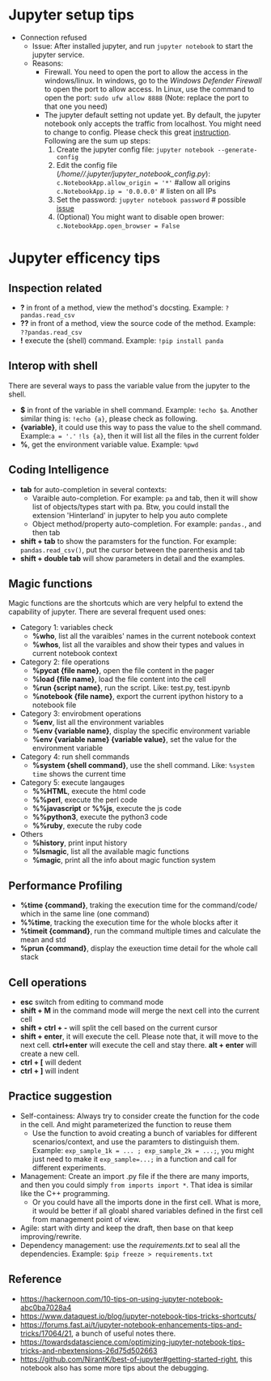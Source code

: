 # Jupyter setup tips
- Connection refused
    - Issue: After installed jupyter, and run `jupyter notebook` to start the jupyter service.
    - Reasons: 
        - Firewall. You need to open the port to allow the access in the windows/linux. In windows, go to the *Windows Defender Firewall* to open the port to allow access. In Linux, use the command to open the port: `sudo ufw allow 8888` (Note: replace the port to that one you need)
        - The jupyter default setting not update yet. By default, the jupyter notebook only accepts the traffic from localhost. You might need to change to config. Please check this great [instruction](https://stackoverflow.com/questions/42848130/why-i-cant-access-remote-jupyter-notebook-server). Following are the sum up steps:
          1. Create the jupyter config file: `jupyter notebook --generate-config`
          2. Edit the config file (*/home/<current user name>/.jupyter/jupyter_notebook_config.py*):           
            `c.NotebookApp.allow_origin = '*'` #allow all origins
            `c.NotebookApp.ip = '0.0.0.0'` # listen on all IPs
          3. Set the password: `jupyter notebook password` # possible [issue](https://github.com/jupyter/notebook/issues/1700)
          4. (Optional) You might want to disable open brower: `c.NotebookApp.open_browser = False`


# Jupyter efficency tips
## Inspection related
- **?** in front of a method, view the method's docsting. Example: `?pandas.read_csv`
- **??** in front of a method, view the source code of the method. Example: `??pandas.read_csv`
- **!** execute the (shell) command. Example: `!pip install panda`

## Interop with shell
There are several ways to pass the variable value from the jupyter to the shell.
- **$** in front of the variable in shell command. Example: `!echo $a`. Another similar thing is: `!echo {a}`, please check as following.
- **{variable}**, it could use this way to pass the value to the shell command. Example:`a = '.'` `!ls {a}`, then it will list all the files in the current folder
- **%**, get the environment variable value. Example: `%pwd`

## Coding Intelligence
- **tab** for auto-completion in several contexts:
  - Varaible auto-completion. For example: `pa` and tab, then it will show list of objects/types start with pa. Btw, you could install the extension 'Hinterland' in jupyter to help you auto complete 
  - Object method/property auto-completion. For example: `pandas.`, and then tab
- **shift + tab** to show the paramsters for the function. For example: `pandas.read_csv()`, put the cursor between the parenthesis and tab
- **shift + double tab** will show parameters in detail and the examples.

## Magic functions
Magic functions are the shortcuts which are very helpful to extend the capability of jupyter. There are several frequent used ones:
- Category 1: variables check
  - **%who**, list all the varaibles' names in the current notebook context
  - **%whos**, list all the varaibles and show their types and values in current notebook context
- Category 2: file operations
  - **%pycat {file name}**, open the file content in the pager
  - **%load {file name}**, load the file content into the cell
  - **%run {script name}**, run the script. Like: test.py, test.ipynb
  - **%notebook {file name}**, export the current ipython history to a notebook file
- Category 3: envirobment operations 
  - **%env**, list all the environment variables
  - **%env {variable name}**, display the specific environment variable
  - **%env {variable name} {variable value}**, set the value for the environment variable
- Category 4: run shell commands
  - **%system {shell command}**, use the shell command. Like: `%system time` shows the current time  
- Category 5: execute langauges
  - **%%HTML**, execute the html code
  - **%%perl**, execute the perl code
  - **%%javascript** or **%%js**, execute the js code
  - **%%python3**, execute the python3 code
  - **%%ruby**, execute the ruby code
- Others
  - **%history**, print input history
  - **%lsmagic**, list all the available magic functions
  - **%magic**, print all the info about magic function system

## Performance Profiling
- **%time {command}**, traking the execution time for the command/code/ which in the same line (one command)
- **%%time**, tracking the execution time for the whole blocks after it
- **%timeit {command}**, run the command multiple times and calculate the mean and std 
- **%prun {command}**, display the exeuction time detail for the whole call stack

## Cell operations
- **esc** switch from editing to command mode
- **shift + M** in the command mode will merge the next cell into the current cell
- **shift + ctrl + -** will split the cell based on the current cursor
- **shift + enter**, it will execute the cell. Please note that, it will move to the next cell. **ctrl+enter** will execute the cell and stay there. **alt + enter** will create a new cell.
- **ctrl + [** will dedent
- **ctrl + ]** will indent

## Practice suggestion
- Self-containess: Always try to consider create the function for the code in the cell. And might parameterized the function to reuse them
  - Use the function to avoid creating a bunch of variables for different scenarios/context, and use the paramters to distinguish them. Example: `exp_sample_1k = ... ; exp_sample_2k = ...;`, you might just need to make it `exp_sample=...;` in a function and call for different experiments.
- Management: Create an import .py file if the there are many imports, and then you could simply `from imports import *`. That idea is similar like the C++ programming.
  - Or you could have all the imports done in the first cell. What is more, it would be better if all gloabl shared variables defined in the first cell from management point of view.
- Agile: start with dirty and keep the draft, then base on that keep improving/rewrite.
- Dependency management: use the *requirements.txt* to seal all the dependencies. Example: `$pip freeze > requirements.txt`

## Reference
- https://hackernoon.com/10-tips-on-using-jupyter-notebook-abc0ba7028a4
- https://www.dataquest.io/blog/jupyter-notebook-tips-tricks-shortcuts/
- https://forums.fast.ai/t/jupyter-notebook-enhancements-tips-and-tricks/17064/21, a bunch of useful notes there.
- https://towardsdatascience.com/optimizing-jupyter-notebook-tips-tricks-and-nbextensions-26d75d502663
- https://github.com/NirantK/best-of-jupyter#getting-started-right, this notebook also has some more tips about the debugging.
